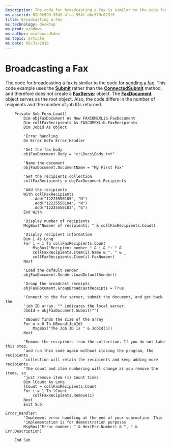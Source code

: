 ```yaml
---
Description: The code for broadcasting a fax is similar to the code for sending a fax.
ms.assetid: 82a9e599-35d3-4fca-954f-dbc579c023f5
title: Broadcasting a Fax
ms.technology: desktop
ms.prod: windows
ms.author: windowssdkdev
ms.topic: article
ms.date: 05/31/2018
---
```


# Broadcasting a Fax

The code for broadcasting a fax is similar to the code for [sending a fax](-mfax-sending-a-fax.md). This code example uses the [**Submit**](-mfax-faxdocument-submit-vb.md) rather than the [**ConnectedSubmit**](-mfax-faxdocument-connectedsubmit.md) method, and therefore does not create a [**FaxServer**](-mfax-faxserver.md) object. The [**FaxDocument**](-mfax-faxdocument.md) object serves as the root object. Also, the code differs in the number of recipients and the number of job IDs returned.


```VB
    Private Sub Form_Load()
        Dim objFaxDocument As New FAXCOMEXLib.FaxDocument
        Dim collFaxRecipients As FAXCOMEXLib.FaxRecipients
        Dim JobId As Object

        'Error handling
        On Error GoTo Error_Handler

        'Set the fax body
        objFaxDocument.Body = "c:\Docs\Body.txt"

        'Name the document
        objFaxDocument.DocumentName = "My First Fax"

        'Get the recipients collection
        collFaxRecipients = objFaxDocument.Recipients

        'Add the recipients
        With collFaxRecipients
            .Add("12225550105", "H")
            .Add("12225550104", "N")
            .Add("12225550103", "G")
        End With

        'Display number of recipients
        MsgBox("Number of recipients: " & collFaxRecipients.Count)

        'Display recipient information
        Dim i As Long
        For i = 1 To collFaxRecipients.Count
            MsgBox("Recipient number " & i & ": " & _
            collFaxRecipients.Item(i).Name & ", " & _
            collFaxRecipients.Item(i).FaxNumber)
        Next

        'Load the default sender
        objFaxDocument.Sender.LoadDefaultSender()

        'Group the broadcast receipts
        objFaxDocument.GroupBroadcastReceipts = True

        'Connect to the fax server, submit the document, and get back the
        'job ID array. "" indicates the local server.
        JobId = objFaxDocument.Submit("")

        'UBound finds the size of the array
        For n = 0 To UBound(JobId)
            MsgBox("The Job ID is " & JobId(n))
        Next

        'Remove the recipients from the collection. If you do not take this step, 
        'and run this code again without closing the program, the recipients 
        'collection will retain the recipients and keep adding more recipients.
        'The count and item numbering will change as you remove the items, so 
        'just remove item (1) Count times
        Dim lCount As Long
        lCount = collFaxRecipients.Count
        For i = 1 To lCount
            collFaxRecipients.Remove(1)
        Next
        Exit Sub

Error_Handler:
        'Implement error handling at the end of your subroutine. This 
        'implementation is for demonstration purposes
        MsgBox("Error number: " & Hex(Err.Number) & ", " & Err.Description)

    End Sub
```



 

 




